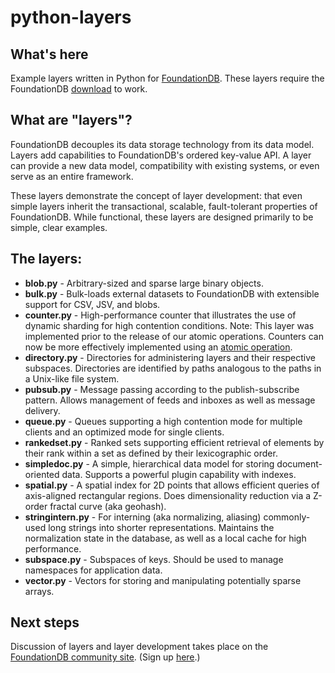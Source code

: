 python-layers
=============

What's here
-----------

Example layers written in Python for [FoundationDB](https://foundationdb.com). These layers require the FoundationDB [download](https://foundationdb.com/get) to work.

What are "layers"?
------------------

FoundationDB decouples its data storage technology from its data model. Layers add capabilities to FoundationDB's ordered key-value API. A layer can provide a new data model, compatibility with existing systems, or even serve as an entire framework.

These layers demonstrate the concept of layer development: that even simple layers inherit the transactional, scalable, fault-tolerant properties of FoundationDB. While functional, these layers are designed primarily to be simple, clear examples.

The layers:
-----------

 * **blob.py** - Arbitrary-sized and sparse large binary objects.
 * **bulk.py** - Bulk-loads external datasets to FoundationDB with extensible support for CSV, JSV, and blobs.
 * **counter.py** - High-performance counter that illustrates the use of dynamic sharding for high contention conditions. Note: This layer was implemented prior to the release of our atomic operations. Counters can now be more effectively implemented using an [atomic operation](https://foundationdb.com/documentation/api-python.html#atomic-operations).
 * **directory.py** - Directories for administering layers and their respective subspaces. Directories are identified by paths analogous to the paths in a Unix-like file system.
 * **pubsub.py** - Message passing according to the publish-subscribe pattern. Allows management of feeds and inboxes as well as message delivery.
 * **queue.py** - Queues supporting a high contention mode for multiple clients and an optimized mode for single clients.
 * **rankedset.py** - Ranked sets supporting efficient retrieval of elements by their rank within a set as defined by their lexicographic order.
 * **simpledoc.py** - A simple, hierarchical data model for storing document-oriented data. Supports a powerful plugin capability with indexes.
 * **spatial.py** - A spatial index for 2D points that allows efficient queries of axis-aligned rectangular regions. Does dimensionality reduction via a Z-order fractal curve (aka geohash).
 * **stringintern.py** - For interning (aka normalizing, aliasing) commonly-used long strings into shorter representations. Maintains the normalization state in the database, as well as a local cache for high performance.
 * **subspace.py** - Subspaces of keys. Should be used to manage namespaces for application data.
 * **vector.py** - Vectors for storing and manipulating potentially sparse arrays.

Next steps
----------

Discussion of layers and layer development takes place on the [FoundationDB community site](http://community.foundationdb.com). (Sign up [here](https://foundationdb.com).)
